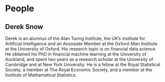 # People

## Derek Snow
Derek is an alumnus of the Alan Turing Institute, the UK’s institute for Artificial Intelligence and an Assosiate Member at the Oxford-Man Institute at the University of Oxford. His research topic is on financial data science. He obtained his PhD in financial machine learning at the University of Auckland, and spent two years as a research scholar at the University of Cambridge and at New York University. He is a fellow at the Royal Statistical Society, a member at The Royal Economic Society, and a member at the Institute of Mathematical Statistics.
